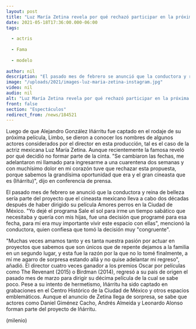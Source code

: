 ```yaml
---
layout: post
title: "Luz María Zetina revela por qué rechazó participar en la próxima película de Iñárritu"
date: 2021-05-18T17:36:00.000-06:00
tags:
  
  - actris
  
  - Fama
  
  - modelo
  
author: nil
description: "El pasado mes de febrero se anunció que la conductora y reina de belleza sería parte del nuevo proyecto del cineasta mexicano. "
image: "/uploads/2021/images-luz-maria-zetina-instagram.jpg"
video: nil
audio: nil
alt: "Luz María Zetina revela por qué rechazó participar en la próxima película de Iñárritu"
front: false
section: "Espectáculos"
redirect_from: /news/184521
---
```


Luego de que Alejandro González Iñárritu fue captado en el rodaje de su próxima película, Limbo, se dieron a conocer los nombres de algunos actores considerados por el director en esta producción, tal es el caso de la actriz mexicana Luz María Zetina. Aunque recientemente la famosa reveló por qué decidió no formar parte de la cinta. "Se cambiaron las fechas, me adelantaron mi llamado para ingresarme a una cuarentena dos semanas y con muchísimo dolor en mi corazón tuve que rechazar esta propuesta, porque sabemos la grandísima oportunidad que era y el gran cineasta que es (Iñárritu)", dijo en conferencia de prensa. 

El pasado mes de febrero se anunció que la conductora y reina de belleza sería parte del proyecto que el cineasta mexicano lleva a cabo dos décadas después de haber dirigido su película Amores perros en la Ciudad de México. "Yo dejé el programa Sale el sol para irme un tiempo sabático que necesitaba y quería con mis hijas, fue una decisión que programé para esa fecha, para mí era muy importante vivir este espacio con ellas", mencionó la conductora, quien confiesa que tomó la decisión muy "congruente". 

"Muchas veces amamos tanto y es tanta nuestra pasión por actuar en proyectos que sabemos que son únicos que de repente dejamos a la familia en un segundo lugar, y esta fue la razón por la que no lo tomé finalmente, a mí me agarro de sorpresa estando allá y no quise adelantar mi regreso", añadió. 
El director cuatro veces ganador a los premios Oscar por películas como The Revenant (2015) o Birdman (2014), regresó a su país de origen el pasado mes de marzo para dirigir su décima película de la cual se sabe poco. 
Pese a su intento de hermetismo, Iñárritu ha sido captado en grabaciones en el Centro Histórico de la Ciudad de México y otros espacios emblemáticos. 
Aunque el anuncio de Zetina llega de sorpresa, se sabe que actores como Daniel Giménez Cacho, Andrés Almeida y Leonardo Alonso forman parte del proyecto de Iñárritu. 

(milenio)